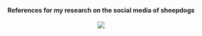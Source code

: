 <p align="center">
  <b>
    References for my research on the social media of sheepdogs
  </b>
  <br><br>
<img src="https://static.wixstatic.com/media/705708_64b678be84ec4ad7bed4532546fbb741~mv2_d_4000_2870_s_4_2.jpg">
</p>
